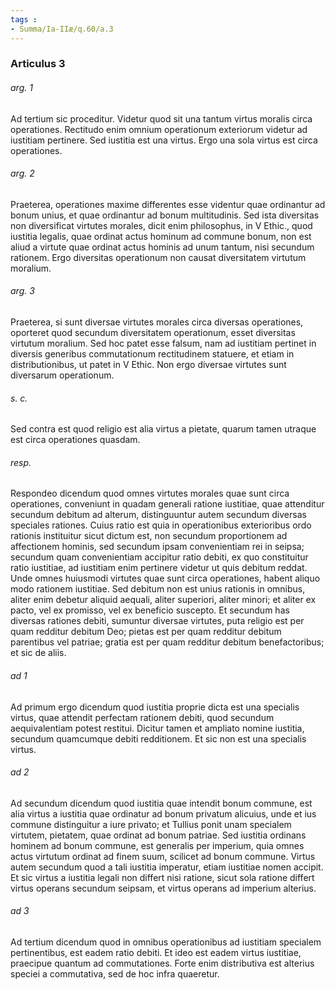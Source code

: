 ```yaml
---
tags : 
- Summa/Ia-IIæ/q.60/a.3
---
```


### Articulus 3

###### arg. 1
Ad tertium sic proceditur. Videtur quod sit una tantum virtus moralis circa operationes. Rectitudo enim omnium operationum exteriorum videtur ad iustitiam pertinere. Sed iustitia est una virtus. Ergo una sola virtus est circa operationes.

###### arg. 2
Praeterea, operationes maxime differentes esse videntur quae ordinantur ad bonum unius, et quae ordinantur ad bonum multitudinis. Sed ista diversitas non diversificat virtutes morales, dicit enim philosophus, in V Ethic., quod iustitia legalis, quae ordinat actus hominum ad commune bonum, non est aliud a virtute quae ordinat actus hominis ad unum tantum, nisi secundum rationem. Ergo diversitas operationum non causat diversitatem virtutum moralium.

###### arg. 3
Praeterea, si sunt diversae virtutes morales circa diversas operationes, oporteret quod secundum diversitatem operationum, esset diversitas virtutum moralium. Sed hoc patet esse falsum, nam ad iustitiam pertinet in diversis generibus commutationum rectitudinem statuere, et etiam in distributionibus, ut patet in V Ethic. Non ergo diversae virtutes sunt diversarum operationum.

###### s. c.
Sed contra est quod religio est alia virtus a pietate, quarum tamen utraque est circa operationes quasdam.

###### resp.
Respondeo dicendum quod omnes virtutes morales quae sunt circa operationes, conveniunt in quadam generali ratione iustitiae, quae attenditur secundum debitum ad alterum, distinguuntur autem secundum diversas speciales rationes. Cuius ratio est quia in operationibus exterioribus ordo rationis instituitur sicut dictum est, non secundum proportionem ad affectionem hominis, sed secundum ipsam convenientiam rei in seipsa; secundum quam convenientiam accipitur ratio debiti, ex quo constituitur ratio iustitiae, ad iustitiam enim pertinere videtur ut quis debitum reddat. Unde omnes huiusmodi virtutes quae sunt circa operationes, habent aliquo modo rationem iustitiae. Sed debitum non est unius rationis in omnibus, aliter enim debetur aliquid aequali, aliter superiori, aliter minori; et aliter ex pacto, vel ex promisso, vel ex beneficio suscepto. Et secundum has diversas rationes debiti, sumuntur diversae virtutes, puta religio est per quam redditur debitum Deo; pietas est per quam redditur debitum parentibus vel patriae; gratia est per quam redditur debitum benefactoribus; et sic de aliis.

###### ad 1
Ad primum ergo dicendum quod iustitia proprie dicta est una specialis virtus, quae attendit perfectam rationem debiti, quod secundum aequivalentiam potest restitui. Dicitur tamen et ampliato nomine iustitia, secundum quamcumque debiti redditionem. Et sic non est una specialis virtus.

###### ad 2
Ad secundum dicendum quod iustitia quae intendit bonum commune, est alia virtus a iustitia quae ordinatur ad bonum privatum alicuius, unde et ius commune distinguitur a iure privato; et Tullius ponit unam specialem virtutem, pietatem, quae ordinat ad bonum patriae. Sed iustitia ordinans hominem ad bonum commune, est generalis per imperium, quia omnes actus virtutum ordinat ad finem suum, scilicet ad bonum commune. Virtus autem secundum quod a tali iustitia imperatur, etiam iustitiae nomen accipit. Et sic virtus a iustitia legali non differt nisi ratione, sicut sola ratione differt virtus operans secundum seipsam, et virtus operans ad imperium alterius.

###### ad 3
Ad tertium dicendum quod in omnibus operationibus ad iustitiam specialem pertinentibus, est eadem ratio debiti. Et ideo est eadem virtus iustitiae, praecipue quantum ad commutationes. Forte enim distributiva est alterius speciei a commutativa, sed de hoc infra quaeretur.

